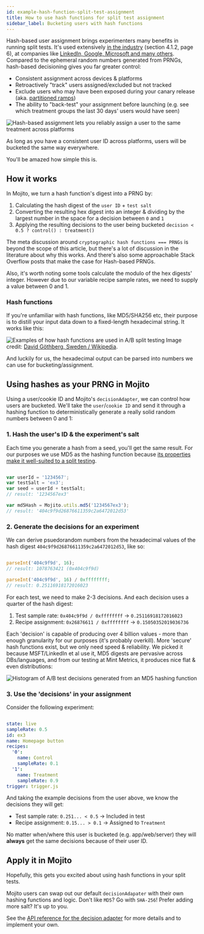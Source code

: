```yaml
---
id: example-hash-function-split-test-assignment
title: How to use hash functions for split test assignment
sidebar_label: Bucketing users with hash functions
---
```

Hash-based user assignment brings experimenters many benefits in running split tests. It's used extensively [in the industry](https://ai.stanford.edu/~ronnyk/2007GuideControlledExperiments.pdf) (section 4.1.2, page 6), at companies like [LinkedIn, Google, Microsoft and many others](https://content.linkedin.com/content/dam/engineering/site-assets/pdfs/ABTestingSocialNetwork_share.pdf). Compared to the ephemeral random numbers generated from PRNGs, hash-based decisioning gives you far greater control:

-   Consistent assignment across devices & platforms
-   Retroactively "track" users assigned/excluded but not tracked
-   Exclude users who may have been exposed during your canary release (aka. [partitioned ramps](example-js-delivery-partitioned-ramps))
-   The ability to "back-test" your assignment before launching (e.g. see which treatment groups the last 30 days' users would have seen)

![Hash-based assignment lets you reliably assign a user to the same treatment across platforms](/img/examples/hash-based-assignment-outcome.png)

As long as you have a consistent user ID across platforms, users will be bucketed the same way everywhere.

You'll be amazed how simple this is.

## How it works

In Mojito, we turn a hash function's digest into a PRNG by:

1.  Calculating the hash digest of the `user ID` + `test salt`
2.  Converting the resulting hex digest into an integer & dividing by the largest number in the space for a decision between `0` and `1`
3.  Applying the resulting decisions to the user being bucketed `decision < 0.5 ? control() : treatment()`

The meta discussion around `cryptographic hash functions === PRNGs` is beyond the scope of this article, but there's a lot of discussion in the literature about why this works. And there's also some approachable Stack Overflow posts that make the case for Hash-based PRNGs. 

Also, it's worth noting some tools calculate the modulo of the hex digests' integer. However due to our variable recipe sample rates, we need to supply a value between 0 and 1.

### Hash functions

If you're unfamiliar with hash functions, like MD5/SHA256 etc, their purpose is to distill your input data down to a fixed-length hexadecimal string. It works like this:

![Examples of how hash functions are used in A/B split testing](/img/examples/hash-based-assignment-split-testing.png)
Image credit: [David Göthberg, Sweden / Wikipedia](https://simple.wikipedia.org/wiki/Hash_function).

And luckily for us, the hexadecimal output can be parsed into numbers we can use for bucketing/assignment.

## Using hashes as your PRNG in Mojito

Using a user/cookie ID and Mojito's `decisionAdapter`, we can control how users are bucketed. We'll take the `user`/`cookie ID` and send it through a hashing function to deterministically generate a really solid random numbers between 0 and 1:

### 1. Hash the user's ID & the experiment's salt

Each time you generate a hash from a seed, you'll get the same result. For our purposes we use MD5 as the hashing function because [its properties make it well-suited to a split testing](https://ai.stanford.edu/~ronnyk/2007GuideControlledExperiments.pdf). 

```js

var userId = '1234567';
var testSalt = 'ex3';
var seed = userId + testSalt;
// result: '1234567ex3'

var md5Hash = Mojito.utils.md5('1234567ex3'); 
// result: '404c9f9d26876611359c2a6472012d53'

```

### 2. Generate the decisions for an experiment

We can derive psuedorandom numbers from the hexadecimal values of the hash digest `404c9f9d26876611359c2a6472012d53`, like so:

```js

parseInt('404c9f9d', 16);
// result: 1078763421 (0x404c9f9d)

parseInt('404c9f9d', 16) / 0xffffffff;
// result: 0.25116918172016023

```

For each test, we need to make 2-3 decisions. And each decision uses a quarter of the hash digest:

1.  Test sample rate: `0x404c9f9d / 0xffffffff` -> `0.25116918172016023`
2.  Recipe assignment: `0x26876611 / 0xffffffff` -> `0.15050352019036736`

Each 'decision' is capable of producing over 4 billion values - more than enough granularity for our purposes (it's probably overkill). More 'secure' hash functions exist, but we only need speed & reliability. We picked it because MSFT/LinkedIn et al use it, MD5 digests are pervasive across DBs/languages, and from our testing at Mint Metrics, it produces nice flat & even distributions:

![Histogram of A/B test decisions generated from an MD5 hashing function](/img/examples/hash-based-assignment-histogram.png)

### 3. Use the 'decisions' in your assignment

Consider the following experiment:

```yml

state: live
sampleRate: 0.5
id: ex3
name: Homepage button
recipes:
  '0':
    name: Control
    sampleRate: 0.1
  '1':
    name: Treatment
    sampleRate: 0.9
trigger: trigger.js

```

And taking the example decisions from the user above, we know the decisions they will get:

-   Test sample rate: `0.251... < 0.5` -> Included in test
-   Recipe assignment: `0.15... > 0.1` -> Assigned to `Treatment`

No matter when/where this user is bucketed (e.g. app/web/server) they will **always** get the same decisions because of their user ID.

## Apply it in Mojito

Hopefully, this gets you excited about using hash functions in your split tests.

Mojito users can swap out our default `decisionAdapater` with their own hashing functions and logic. Don't like `MD5`? Go with `SHA-256`! Prefer adding more salt? It's up to you.

See the [API reference for the decision adapter](js-delivery-api-decision-adapter) for more details and to implement your own.
